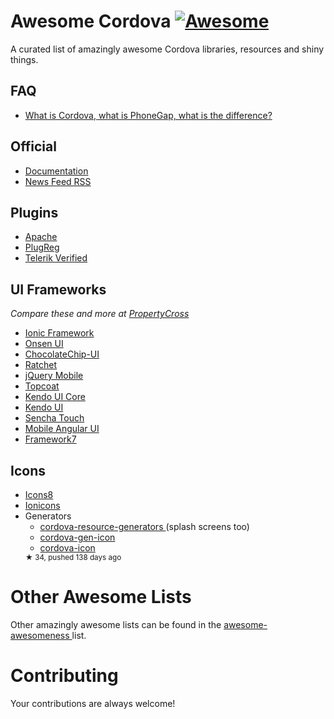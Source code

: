 <h1>
 Awesome Cordova
 <a href="https://github.com/sindresorhus/awesome">
  <img alt="Awesome" src="https://cdn.rawgit.com/sindresorhus/awesome/d7305f38d29fed78fa85652e3a63e154dd8e8829/media/badge.svg"/>
 </a>
</h1>
<p>
 A curated list of amazingly awesome Cordova libraries, resources and shiny things.
</p>
<h2>
 FAQ
</h2>
<ul>
 <li>
  <a href="http://ionicframework.com/blog/what-is-cordova-phonegap/">
   What is Cordova, what is PhoneGap, what is the difference?
  </a>
 </li>
</ul>
<h2>
 Official
</h2>
<ul>
 <li>
  <a href="https://cordova.apache.org/docs/en/edge/index.html">
   Documentation
  </a>
 </li>
 <li>
  <a href="https://cordova.apache.org/rss.xml">
   News Feed RSS
  </a>
 </li>
</ul>
<h2>
 Plugins
</h2>
<ul>
 <li>
  <a href="http://cordova.apache.org/plugins/">
   Apache
  </a>
 </li>
 <li>
  <a href="http://plugreg.com/">
   PlugReg
  </a>
 </li>
 <li>
  <a href="http://plugins.telerik.com/">
   Telerik Verified
  </a>
 </li>
</ul>
<h2>
 UI Frameworks
</h2>
<p>
 <em>
  Compare these and more at
  <a href="http://propertycross.com/">
   PropertyCross
  </a>
 </em>
</p>
<ul>
 <li>
  <a href="http://ionicframework.com/">
   Ionic Framework
  </a>
 </li>
 <li>
  <a href="http://onsenui.io/">
   Onsen UI
  </a>
 </li>
 <li>
  <a href="http://chocolatechip-ui.com/">
   ChocolateChip-UI
  </a>
 </li>
 <li>
  <a href="http://goratchet.com/">
   Ratchet
  </a>
 </li>
 <li>
  <a href="http://jquerymobile.com/">
   jQuery Mobile
  </a>
 </li>
 <li>
  <a href="http://topcoat.io/">
   Topcoat
  </a>
 </li>
 <li>
  <a href="http://www.telerik.com/kendo-ui/open-source-core">
   Kendo UI Core
  </a>
 </li>
 <li>
  <a href="http://www.telerik.com/kendo-ui">
   Kendo UI
  </a>
 </li>
 <li>
  <a href="http://www.sencha.com/products/touch/">
   Sencha Touch
  </a>
 </li>
 <li>
  <a href="http://mobileangularui.com/">
   Mobile Angular UI
  </a>
 </li>
 <li>
  <a href="http://www.idangero.us/framework7/">
   Framework7
  </a>
 </li>
</ul>
<h2>
 Icons
</h2>
<ul>
 <li>
  <a href="http://icons8.com/">
   Icons8
  </a>
 </li>
 <li>
  <a href="http://ionicons.com/">
   Ionicons
  </a>
 </li>
 <li>
  Generators
  <ul>
   <li>
    <a href="https://github.com/busterc/cordova-resource-generators">
     cordova-resource-generators
    </a>
    (splash screens too)
   </li>
   <li>
    <a href="https://www.npmjs.org/package/cordova-gen-icon">
     cordova-gen-icon
    </a>
   </li>
   <li>
    <a href="https://www.npmjs.org/package/cordova-icon">
     cordova-icon
    </a>
   </li>
  </ul>
  <sup>
   &#9733 34, pushed 138 days ago
  </sup>
 </li>
</ul>
<h1>
 Other Awesome Lists
</h1>
<p>
 Other amazingly awesome lists can be found in the
 <a href="https://github.com/bayandin/awesome-awesomeness">
  awesome-awesomeness
 </a>
 list.
</p>
<h1>
 Contributing
</h1>
<p>
 Your contributions are always welcome!
</p>

